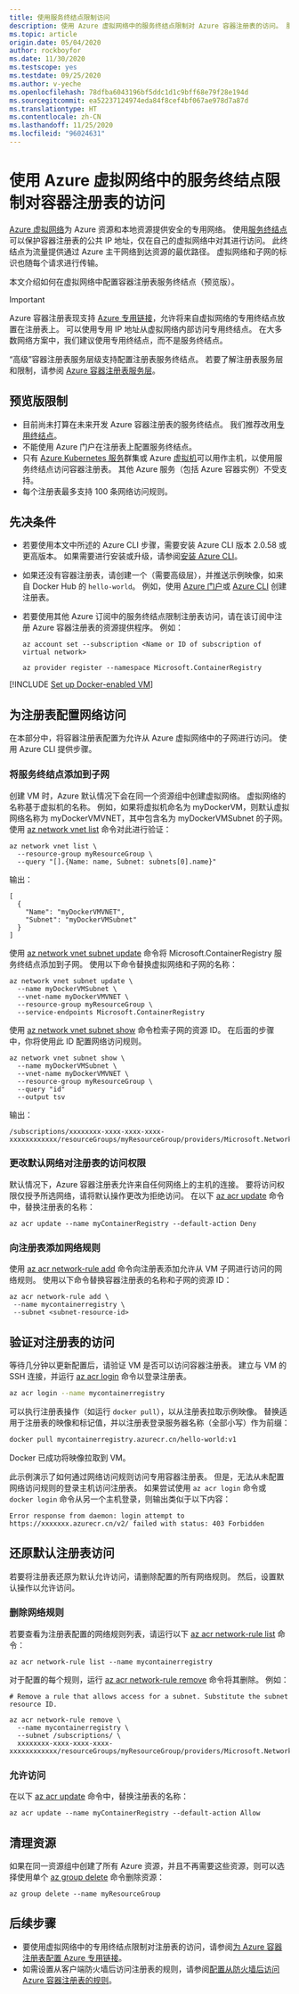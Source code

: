 ```yaml
---
title: 使用服务终结点限制访问
description: 使用 Azure 虚拟网络中的服务终结点限制对 Azure 容器注册表的访问。 服务终结点访问是高级服务层级的一项功能。
ms.topic: article
origin.date: 05/04/2020
author: rockboyfor
ms.date: 11/30/2020
ms.testscope: yes
ms.testdate: 09/25/2020
ms.author: v-yeche
ms.openlocfilehash: 78dfba6043196bf5ddc1d1c9bff68e79f28e194d
ms.sourcegitcommit: ea52237124974eda84f8cef4bf067ae978d7a87d
ms.translationtype: HT
ms.contentlocale: zh-CN
ms.lasthandoff: 11/25/2020
ms.locfileid: "96024631"
---
```

<!--NOT AVAILABLE ON MOONCAKE TILL ON 11/25/2020-->
<!--FOLLOW THE GLOBAL LATEST INTRODUCE NOT SUITABLE TO AZURE CHINA-->
<!--Supported service names are: Microsoft.Storage, Microsoft.Sql, Microsoft.AzureCosmosDB, Microsoft.Web, Microsoft.NetworkServiceEndpointTest, Microsoft.KeyVault, Microsoft.EventHub, Microsoft.ServiceBus, Microsoft.ContainerRegistry, Microsoft.CognitiveServices-->
# <a name="restrict-access-to-a-container-registry-using-a-service-endpoint-in-an-azure-virtual-network"></a>使用 Azure 虚拟网络中的服务终结点限制对容器注册表的访问

[Azure 虚拟网络](../virtual-network/virtual-networks-overview.md)为 Azure 资源和本地资源提供安全的专用网络。 使用[服务终结点](../virtual-network/virtual-network-service-endpoints-overview.md)可以保护容器注册表的公共 IP 地址，仅在自己的虚拟网络中对其进行访问。 此终结点为流量提供通过 Azure 主干网络到达资源的最优路径。 虚拟网络和子网的标识也随每个请求进行传输。

本文介绍如何在虚拟网络中配置容器注册表服务终结点（预览版）。 

> [!IMPORTANT]
> Azure 容器注册表现支持 [Azure 专用链接](container-registry-private-link.md)，允许将来自虚拟网络的专用终结点放置在注册表上。 可以使用专用 IP 地址从虚拟网络内部访问专用终结点。 在大多数网络方案中，我们建议使用专用终结点，而不是服务终结点。

“高级”容器注册表服务层级支持配置注册表服务终结点。 若要了解注册表服务层和限制，请参阅 [Azure 容器注册表服务层](container-registry-skus.md)。

## <a name="preview-limitations"></a>预览版限制

* 目前尚未打算在未来开发 Azure 容器注册表的服务终结点。 我们推荐改用[专用终结点](container-registry-private-link.md)。
* 不能使用 Azure 门户在注册表上配置服务终结点。
* 只有 [Azure Kubernetes 服务](../aks/intro-kubernetes.md)群集或 Azure [虚拟机](../virtual-machines/linux/overview.md)可以用作主机，以使用服务终结点访问容器注册表。 其他 Azure 服务（包括 Azure 容器实例）不受支持。
* 每个注册表最多支持 100 条网络访问规则。

<!--Not Available on Azure China cloud-->

## <a name="prerequisites"></a>先决条件

* 若要使用本文中所述的 Azure CLI 步骤，需要安装 Azure CLI 版本 2.0.58 或更高版本。 如果需要进行安装或升级，请参阅[安装 Azure CLI][azure-cli]。

* 如果还没有容器注册表，请创建一个（需要高级层），并推送示例映像，如来自 Docker Hub 的 `hello-world`。 例如，使用 [Azure 门户][quickstart-portal]或 [Azure CLI][quickstart-cli] 创建注册表。 

* 若要使用其他 Azure 订阅中的服务终结点限制注册表访问，请在该订阅中注册 Azure 容器注册表的资源提供程序。 例如：

    ```azurecli
    az account set --subscription <Name or ID of subscription of virtual network>

    az provider register --namespace Microsoft.ContainerRegistry
    ``` 

[!INCLUDE [Set up Docker-enabled VM](../../includes/container-registry-docker-vm-setup.md)]

## <a name="configure-network-access-for-registry"></a>为注册表配置网络访问

在本部分中，将容器注册表配置为允许从 Azure 虚拟网络中的子网进行访问。 使用 Azure CLI 提供步骤。

### <a name="add-a-service-endpoint-to-a-subnet"></a>将服务终结点添加到子网

创建 VM 时，Azure 默认情况下会在同一个资源组中创建虚拟网络。 虚拟网络的名称基于虚拟机的名称。 例如，如果将虚拟机命名为 myDockerVM，则默认虚拟网络名称为 myDockerVMVNET，其中包含名为 myDockerVMSubnet 的子网。 使用 [az network vnet list][az-network-vnet-list] 命令对此进行验证：

```azurecli
az network vnet list \
  --resource-group myResourceGroup \
  --query "[].{Name: name, Subnet: subnets[0].name}"
```

输出：

```console
[
  {
    "Name": "myDockerVMVNET",
    "Subnet": "myDockerVMSubnet"
  }
]
```

使用 [az network vnet subnet update][az-network-vnet-subnet-update] 命令将 Microsoft.ContainerRegistry 服务终结点添加到子网。 使用以下命令替换虚拟网络和子网的名称：

```azurecli
az network vnet subnet update \
  --name myDockerVMSubnet \
  --vnet-name myDockerVMVNET \
  --resource-group myResourceGroup \
  --service-endpoints Microsoft.ContainerRegistry
```

使用 [az network vnet subnet show][az-network-vnet-subnet-show] 命令检索子网的资源 ID。 在后面的步骤中，你将使用此 ID 配置网络访问规则。

```azurecli
az network vnet subnet show \
  --name myDockerVMSubnet \
  --vnet-name myDockerVMVNET \
  --resource-group myResourceGroup \
  --query "id"
  --output tsv
``` 

输出：

```
/subscriptions/xxxxxxxx-xxxx-xxxx-xxxx-xxxxxxxxxxxx/resourceGroups/myResourceGroup/providers/Microsoft.Network/virtualNetworks/myDockerVMVNET/subnets/myDockerVMSubnet
```

### <a name="change-default-network-access-to-registry"></a>更改默认网络对注册表的访问权限

默认情况下，Azure 容器注册表允许来自任何网络上的主机的连接。 要将访问权限仅授予所选网络，请将默认操作更改为拒绝访问。 在以下 [az acr update][az-acr-update] 命令中，替换注册表的名称：

```azurecli
az acr update --name myContainerRegistry --default-action Deny
```

### <a name="add-network-rule-to-registry"></a>向注册表添加网络规则

使用 [az acr network-rule add][az-acr-network-rule-add] 命令向注册表添加允许从 VM 子网进行访问的网络规则。 使用以下命令替换容器注册表的名称和子网的资源 ID： 

 ```azurecli
az acr network-rule add \
  --name mycontainerregistry \
  --subnet <subnet-resource-id>
```

## <a name="verify-access-to-the-registry"></a>验证对注册表的访问

等待几分钟以更新配置后，请验证 VM 是否可以访问容器注册表。 建立与 VM 的 SSH 连接，并运行 [az acr login][az-acr-login] 命令以登录注册表。 

```bash
az acr login --name mycontainerregistry
```

可以执行注册表操作（如运行 `docker pull`），以从注册表拉取示例映像。 替换适用于注册表的映像和标记值，并以注册表登录服务器名称（全部小写）作为前缀：

```bash
docker pull mycontainerregistry.azurecr.cn/hello-world:v1
``` 

Docker 已成功将映像拉取到 VM。

此示例演示了如何通过网络访问规则访问专用容器注册表。 但是，无法从未配置网络访问规则的登录主机访问注册表。 如果尝试使用 `az acr login` 命令或 `docker login` 命令从另一个主机登录，则输出类似于以下内容：

```Console
Error response from daemon: login attempt to https://xxxxxxx.azurecr.cn/v2/ failed with status: 403 Forbidden
```

## <a name="restore-default-registry-access"></a>还原默认注册表访问

若要将注册表还原为默认允许访问，请删除配置的所有网络规则。 然后，设置默认操作以允许访问。 

### <a name="remove-network-rules"></a>删除网络规则

若要查看为注册表配置的网络规则列表，请运行以下 [az acr network-rule list][az-acr-network-rule-list] 命令：

```azurecli
az acr network-rule list --name mycontainerregistry 
```

对于配置的每个规则，运行 [az acr network-rule remove][az-acr-network-rule-remove] 命令将其删除。 例如：

```azurecli
# Remove a rule that allows access for a subnet. Substitute the subnet resource ID.

az acr network-rule remove \
  --name mycontainerregistry \
  --subnet /subscriptions/ \
  xxxxxxxx-xxxx-xxxx-xxxx-xxxxxxxxxxxx/resourceGroups/myResourceGroup/providers/Microsoft.Network/virtualNetworks/myDockerVMVNET/subnets/myDockerVMSubnet
```

### <a name="allow-access"></a>允许访问

在以下 [az acr update][az-acr-update] 命令中，替换注册表的名称：
```azurecli
az acr update --name myContainerRegistry --default-action Allow
```

## <a name="clean-up-resources"></a>清理资源

如果在同一资源组中创建了所有 Azure 资源，并且不再需要这些资源，则可以选择使用单个 [az group delete](https://docs.azure.cn/cli/group#az-group-delete) 命令删除资源：

```azurecli
az group delete --name myResourceGroup
```

## <a name="next-steps"></a>后续步骤

* 要使用虚拟网络中的专用终结点限制对注册表的访问，请参阅[为 Azure 容器注册表配置 Azure 专用链接](container-registry-private-link.md)。
* 如需设置从客户端防火墙后访问注册表的规则，请参阅[配置从防火墙后访问 Azure 容器注册表的规则](container-registry-firewall-access-rules.md)。

<!-- IMAGES -->

[acr-subnet-service-endpoint]: ./media/container-registry-vnet/acr-subnet-service-endpoint.png

<!-- LINKS - External -->

[terms-of-use]: https://www.azure.cn/support/legal/subscription-agreement/
[kubectl]: https://kubernetes.io/docs/user-guide/kubectl/
[docker-linux]: https://docs.docker.com/engine/installation/#supported-platforms
[docker-login]: https://docs.docker.com/engine/reference/commandline/login/
[docker-mac]: https://docs.docker.com/docker-for-mac/
[docker-push]: https://docs.docker.com/engine/reference/commandline/push/
[docker-tag]: https://docs.docker.com/engine/reference/commandline/tag/
[docker-windows]: https://docs.docker.com/docker-for-windows/

<!-- LINKS - Internal -->

[azure-cli]: https://docs.azure.cn/cli/install-azure-cli
[az-acr-create]: https://docs.azure.cn/cli/acr#az_acr_create
[az-acr-show]: https://docs.azure.cn/cli/acr#az_acr_show
[az-acr-repository-show]: https://docs.azure.cn/cli/acr/repository#az_acr_repository_show
[az-acr-repository-list]: https://docs.azure.cn/cli/acr/repository#az_acr_repository_list
[az-acr-login]: https://docs.azure.cn/cli/acr#az_acr_login
[az-acr-network-rule-add]: https://docs.azure.cn/cli/acr/network-rule/#az_acr_network_rule_add
[az-acr-network-rule-remove]: https://docs.azure.cn/cli/acr/network-rule/#az_acr_network_rule_remove
[az-acr-network-rule-list]: https://docs.azure.cn/cli/acr/network-rule/#az_acr_network_rule_list
[az-acr-run]: https://docs.azure.cn/cli/acr#az_acr_run
[az-acr-update]: https://docs.azure.cn/cli/acr#az_acr_update
[az-ad-sp-create-for-rbac]: https://docs.azure.cn/cli/ad/sp#az_ad_sp_create_for_rbac
[az-group-create]: https://docs.azure.cn/cli/group
[az-role-assignment-create]: https://docs.azure.cn/cli/role/assignment#az_role_assignment_create
[az-vm-create]: https://docs.azure.cn/cli/vm#az_vm_create
[az-network-vnet-subnet-show]: https://docs.azure.cn/cli/network/vnet/subnet/#az_network_vnet_subnet_show
[az-network-vnet-subnet-update]: https://docs.azure.cn/cli/network/vnet/subnet/#az_network_vnet_subnet_update
[az-network-vnet-subnet-show]: https://docs.azure.cn/cli/network/vnet/subnet/#az_network_vnet_subnet_show
[az-network-vnet-list]: https://docs.azure.cn/cli/network/vnet/#az_network_vnet_list
[quickstart-portal]: container-registry-get-started-portal.md
[quickstart-cli]: container-registry-get-started-azure-cli.md
[azure-portal]: https://portal.azure.cn

<!-- Update_Description: update meta properties, wording update, update link -->